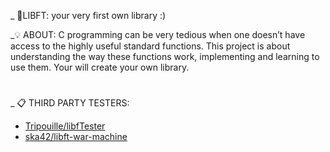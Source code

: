 _ 📝LIBFT: your very first own library :)


_💡 ABOUT:
C programming can be very tedious when one doesn’t have access to the highly useful
standard functions. This project is about understanding the way these functions work,
implementing and learning to use them. Your will create your own library.

#

_ 📋 THIRD PARTY TESTERS:
* [Tripouille/libfTester](https://github.com/Tripouille/libftTester)
* [ska42/libft-war-machine](https://github.com/ska42/libft-war-machine)
